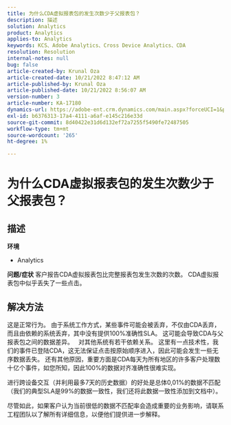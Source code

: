 ```yaml
---
title: 为什么CDA虚拟报表包的发生次数少于父报表包？
description: 描述
solution: Analytics
product: Analytics
applies-to: Analytics
keywords: KCS、Adobe Analytics、Cross Device Analytics、CDA
resolution: Resolution
internal-notes: null
bug: false
article-created-by: Krunal Oza
article-created-date: 10/21/2022 8:47:12 AM
article-published-by: Krunal Oza
article-published-date: 10/21/2022 8:56:07 AM
version-number: 3
article-number: KA-17180
dynamics-url: https://adobe-ent.crm.dynamics.com/main.aspx?forceUCI=1&pagetype=entityrecord&etn=knowledgearticle&id=e6ec45f4-1c51-ed11-bba2-0022480867fb
exl-id: b6376313-17a4-4111-a6af-e145c216e33d
source-git-commit: 8d40422e31d6d132ef72a7255f5490fe72487505
workflow-type: tm+mt
source-wordcount: '265'
ht-degree: 1%

---
```


# 为什么CDA虚拟报表包的发生次数少于父报表包？

## 描述

<b>环境</b>
- Analytics



<b>问题/症状</b>
客户报告CDA虚拟报表包比完整报表包发生次数的次数。 CDA虚拟报表包中似乎丢失了一些点击。


## 解决方法


这是正常行为。 由于系统工作方式，某些事件可能会被丢弃，不仅由CDA丢弃，而且由依赖的系统丢弃，其中没有提供100%准确性SLA。 这可能会导致CDA与父报表包之间的数据差异。
 
对其他系统有若干依赖关系。 这里有一点技术性，我们的事件已登陆CDA，这无法保证点击按原始顺序进入，因此可能会发生一些无序数据丢失。 还有其他原因，重要方面是CDA每天为所有地区的许多客户处理数十亿个事件，如您所知，因此100%的数据对齐准确性很难实现。

进行跨设备交互（并利用最多7天的历史数据）的好处是总体0,01%的数据不匹配（我们的典型SLA是99%的数据一致性，我们还将此数据一致性添加到文档中）。

尽管如此，如果客户认为当前很低的数据不匹配率会造成重要的业务影响，请联系工程团队以了解所有详细信息，以便他们提供进一步解释。

